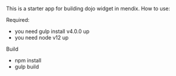 This is a starter app for building dojo widget in mendix.
How to use:

Required:
- you need gulp install v4.0.0 up
- you need node v12 up

Build
- npm install
- gulp build


